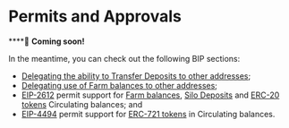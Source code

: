 # Permits and Approvals

****:seedling: **Coming soon!**

In the meantime, you can check out the following BIP sections:

* [Delegating the ability to Transfer Deposits to other addresses](https://github.com/BeanstalkFarms/Beanstalk-Governance-Proposals/blob/master/bip/bip-24-fungible-bdv-support.md#proposed-solution);&#x20;
* [Delegating use of Farm balances to other addresses](https://github.com/BeanstalkFarms/Beanstalk-Governance-Proposals/blob/master/bip/bip-29-pod-market-price-functions.md#farm-balance-approval-system-and-permits);
* [EIP-2612](https://eips.ethereum.org/EIPS/eip-2612) permit support for [Farm balances](https://github.com/BeanstalkFarms/Beanstalk-Governance-Proposals/blob/master/bip/bip-29-pod-market-price-functions.md#farm-balance-approval-system-and-permits), [Silo Deposits](https://github.com/BeanstalkFarms/Beanstalk-Governance-Proposals/blob/master/bip/bip-29-pod-market-price-functions.md#silo-deposit-permits) and [ERC-20 tokens](https://github.com/BeanstalkFarms/Beanstalk-Governance-Proposals/blob/master/bip/bip-30-generalized-pipeline-permit.md#erc-20-and-erc-721-token-permits) Circulating balances; and
* [EIP-4494](https://eips.ethereum.org/EIPS/eip-4494) permit support for [ERC-721 tokens](https://github.com/BeanstalkFarms/Beanstalk-Governance-Proposals/blob/master/bip/bip-30-generalized-pipeline-permit.md#erc-20-and-erc-721-token-permits) in Circulating balances.

